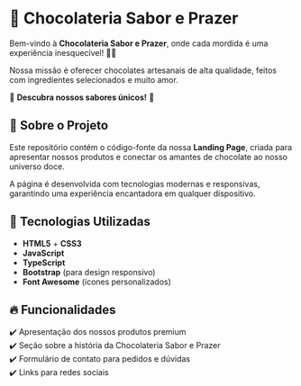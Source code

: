 # 🍫 Chocolateria Sabor e Prazer

Bem-vindo à **Chocolateria Sabor e Prazer**, onde cada mordida é uma experiência inesquecível! 🍬✨  

Nossa missão é oferecer chocolates artesanais de alta qualidade, feitos com ingredientes selecionados e muito amor.  

🌟 **Descubra nossos sabores únicos!** 🌟  

## 🚀 Sobre o Projeto  

Este repositório contém o código-fonte da nossa **Landing Page**, criada para apresentar nossos produtos e conectar os amantes de chocolate ao nosso universo doce.  

A página é desenvolvida com tecnologias modernas e responsivas, garantindo uma experiência encantadora em qualquer dispositivo.  

## 🎨 Tecnologias Utilizadas  

- **HTML5** + **CSS3**  
- **JavaScript**
- **TypeScript**   
- **Bootstrap** (para design responsivo)  
- **Font Awesome** (ícones personalizados)

## 🔥 Funcionalidades  

✔️ Apresentação dos nossos produtos premium  
✔️ Seção sobre a história da Chocolateria Sabor e Prazer  
✔️ Formulário de contato para pedidos e dúvidas  
✔️ Links para redes sociais 

